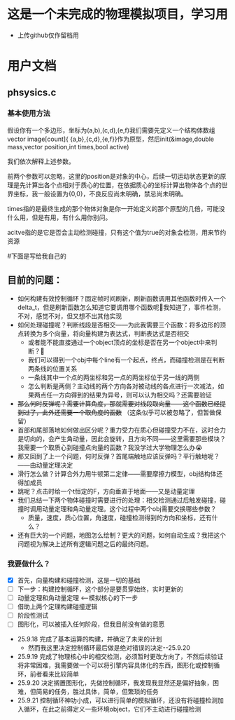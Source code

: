 # 这是一个未完成的物理模拟项目，学习用
- 上传github仅作留档用
# 用户文档
## phsysics.c
### 基本使用方法
假设你有一个多边形，坐标为(a,b),(c,d),(e,f)我们需要先定义一个结构体数组vector image[count]{ {a,b},{c,d},{e,f}}作为原型，然后init(&image,double mass,vector position,int times,bool active)

我们依次解释上述参数。

前两个参数可以忽略，这里的position是对象的中心，后续一切运动状态更新的原理是先计算出各个点相对于质心的位置，在依据质心的坐标计算出物体各个点的世界坐标，我一般设置为{0,0}，不良反应尚未明确，禁忌尚未明确。

times指的是最终生成的那个物体对象是你一开始定义的那个原型的几倍，可能没什么用，但是有用，有什么用你别问。

acitve指的是它是否会主动检测碰撞，只有这个值为true的对象会检测，用来节约资源

#下面是写给我自己的
## 目前的问题：
- 如何构建有效控制循环？固定帧时间刷新，刷新函数调用其他函数时传入一个delta_t，但是刷新函数怎么知道它要调用哪个函数呢🤔我知道了，事件检测，不对，感觉不对，但又想不出其他实现
- 如何处理碰撞呢？判断线段是否相交——为此我需要三个函数：将多边形的顶点转换为多个向量，将向量构建为表达式，判断表达式是否相交
  - 或者能不能直接通过一个object顶点的坐标是否在另一个object中来判断？🤔
  - 我们可以得到一个obj中每个line有一个起点，终点，而碰撞检测是在判断两条线的位置关系
  - 一条线其中一个点的两坐标和另一点的两坐标位于另一线的两侧
  - 怎么判断是两侧？主动线的两个方向各对被动线的各点进行一次减法，如果两点任一方向得到的结果为异号，则可以认为相交吗？还需要验证
- ~~那么何时反弹呢？需要计算角度，那就需要对线段取向量——这个函数已经提到过了，此外还需要一个取角度的函数~~  （这条似乎可以被忽略了，但暂做保留）
- 首部和尾部落地如何做出区分呢？重力受力在质心但碰撞受力不在，这时合力是切向的，会产生角动量，因此会旋转，且方向不同——这里需要那些模块？我需要一个取质心到碰撞点向量的函数？我没学过大学物理怎么办😭
- 那又回到了上一个问题，何时反弹？首尾端触地应该反弹吗？平行触地呢？——由动量定理决定
- 滑行怎么做？计算合外力用牛顿第二定律——需要摩擦力模型，obj结构体还得加成员
- 跳呢？点击时给一个t恒定的F，方向垂直于地面——又是动量定理
- 我们总结一下两个物体碰撞时需要进行的处理：相交检测通过后触发碰撞，碰撞时调用动量定理和角动量定理。这个过程中两个obj需要交换哪些参数？
  - 质量，速度，质心位置，角速度，碰撞检测得到的方向和坐标，还有什么？
- 还有巨大的一个问题，地图怎么绘制？更大的问题，如何自动生成？我把这个问题视为解决上述所有逻辑问题之后的最终问题。

### 我要做什么？
- [x] 首先，向量构建和碰撞检测，这是一切的基础
- [ ] 下一步：构建控制循环，这个部分是要贯穿始终，实时更新的
- [ ] 动量定理和角动量定理 <--模拟核心的下一步
- [ ] 借助上两个定理构建碰撞逻辑
- [ ] 阶段性测试
- [ ] 图形化，可以被插入任何阶段，但我目前没有做的意愿

- 25.9.18 完成了基本运算的构建，并确定了未来的计划
  - 然而我这里决定控制循环最后做是绝对错误的决定--25.9.20
- 25.9.19 完成了物理核心中的相交检测，必须暂时更改方向了，不然后续验证将非常困难，我需要做一个可以将引擎内容具体化的东西，图形化或控制循环，前者看来比较简单
- 25.9.20 决定搁置图形化，先做控制循环，我发现我显然还是偏好抽象，困难，但简易的任务，胜过具体，简单，但繁琐的任务
- 25.9.21 控制循环神功小成，可以进行简单的模拟循环，还没有将碰撞检测加入循环，在此之前得定义一些环境object，它们不主动进行碰撞检测
